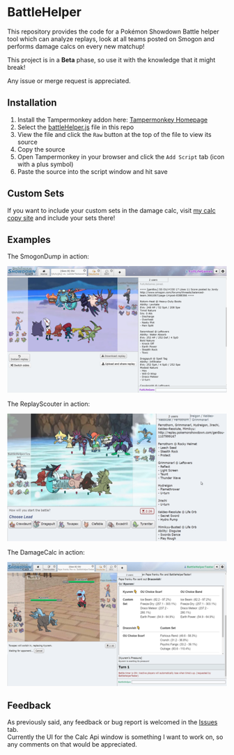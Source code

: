 # BattleHelper
This repository provides the code for a Pokémon Showdown Battle helper tool which can analyze replays, look at all teams posted on Smogon and performs damage calcs on every new matchup!

This project is in a **Beta** phase, so use it with the knowledge that it might break!

Any issue or merge request is appreciated.

## Installation

1) Install the Tampermonkey addon here: [Tampermonkey Homepage](https://www.tampermonkey.net/index.php?ext=dhdg)
2) Select the [battleHelper.js](battleHelper.js) file in this repo 
3) View the file and click the `Raw` button at the top of the file to view its source
4) Copy the source
5) Open Tampermonkey in your browser and click the `Add Script` tab (icon with a plus symbol)
6) Paste the source into the script window and hit save

## Custom Sets

If you want to include your custom sets in the damage calc, visit [my calc copy site](https://fulllifegames.com/Tools/Calc/) and include your sets there!

## Examples

The SmogonDump in action:

![SmogonDump Demonstration](images/SmogonDump.png)

The ReplayScouter in action:

![ReplayScouter Demonstration](images/ReplayScouter.png)

The DamageCalc in action:

![DamageCalc Demonstration](images/DamageCalc.png)

## Feedback

As previously said, any feedback or bug report is welcomed in the [Issues](https://github.com/FullLifeGames/BattleHelper/issues) tab.   
Currently the UI for the Calc Api window is something I want to work on, so any comments on that would be appreciated.
